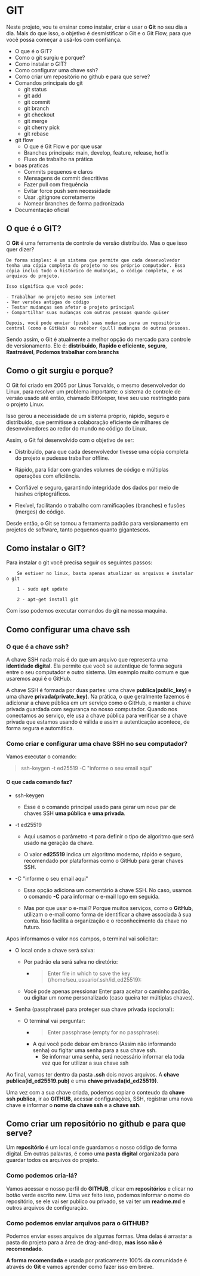 # GIT 

Neste projeto, vou te ensinar como instalar, criar e usar o **Git** no seu dia a dia. Mais do que isso, o objetivo é desmistificar o Git e o Git Flow, para que você possa começar a usá-los com confiança.

- O que é o GIT?
- Como o git surgiu e porque?
- Como instalar o GIT?
- Como configurar uma chave ssh?
- Como criar um repositório no github e para que serve?
- Comandos principais do git
    - git status
    - git add
    - git commit 
    - git branch
    - git checkout
    - git merge
    - git cherry pick
    - git rebase
- git flow
    - O que é Git Flow e por que usar
    - Branches principais: main, develop, feature, release, hotfix
    - Fluxo de trabalho na prática 
- boas praticas
    - Commits pequenos e claros
    - Mensagens de commit descritivas
    - Fazer pull com frequência
    - Evitar force push sem necessidade
    - Usar .gitignore corretamente
    - Nomear branches de forma padronizada
- Documentação oficial

## O que é o GIT?

O **Git** é uma ferramenta de controle de versão distribuído. Mas o que isso quer dizer?

```text
De forma simples: é um sistema que permite que cada desenvolvedor tenha uma cópia completa do projeto no seu próprio computador. Essa cópia inclui todo o histórico de mudanças, o código completo, e os arquivos do projeto.

Isso significa que você pode:

- Trabalhar no projeto mesmo sem internet
- Ver versões antigas do código
- Testar mudanças sem afetar o projeto principal
- Compartilhar suas mudanças com outras pessoas quando quiser

Depois, você pode enviar (push) suas mudanças para um repositório central (como o GitHub) ou receber (pull) mudanças de outras pessoas.
```

Sendo assim, o Git é atualmente a melhor opção do mercado para controle de versionamento. Ele é: **distribuido**, **Rapido e eficiente**, **seguro**, **Rastreável**, **Podemos trabalhar com branchs**

## Como o git surgiu e porque?

O Git foi criado em 2005 por Linus Torvalds, o mesmo desenvolvedor do Linux, para resolver um problema importante: o sistema de controle de versão usado até então, chamado BitKeeper, teve seu uso restringido para o projeto Linux.

Isso gerou a necessidade de um sistema próprio, rápido, seguro e distribuído, que permitisse a colaboração eficiente de milhares de desenvolvedores ao redor do mundo no código do Linux.

Assim, o Git foi desenvolvido com o objetivo de ser:

- Distribuído, para que cada desenvolvedor tivesse uma cópia completa do projeto e pudesse trabalhar offline.

- Rápido, para lidar com grandes volumes de código e múltiplas operações com eficiência.

- Confiável e seguro, garantindo integridade dos dados por meio de hashes criptográficos.

- Flexível, facilitando o trabalho com ramificações (branches) e fusões (merges) de código.

Desde então, o Git se tornou a ferramenta padrão para versionamento em projetos de software, tanto pequenos quanto gigantescos.

## Como instalar o GIT?

Para instalar o git você precisa seguir os seguintes passos: 

```
    Se estiver no linux, basta apenas atualizar os arquivos e instalar o git

    1 - sudo apt update

    2 - apt-get install git
```

Com isso podemos executar comandos do git na nossa maquina.

## Como configurar uma chave ssh

### O que é a chave ssh?

A chave SSH nada mais é do que um arquivo que representa uma **identidade digital**. Ela permite que você se autentique de forma segura entre o seu computador e outro sistema. Um exemplo muito comum e que usaremos aqui é o GitHub.

A chave SSH é formada por duas partes: uma chave **publica(public_key)** e uma chave **privada(private_key)**. Na prática, o que geralmente fazemos é adicionar a chave pública em um serviço como o GitHub, e manter a chave privada guardada com segurança no nosso computador. Quando nos conectamos ao serviço, ele usa a chave pública para verificar se a chave privada que estamos usando é válida e assim a autenticação acontece, de forma segura e automática.

### Como criar e configurar uma chave SSH no seu computador?

Vamos executar o comando:

> ssh-keygen -t ed25519 -C "informe o seu email aqui"

#### O que cada comando faz?

- ssh-keygen
    - Esse é o comando principal usado para gerar um novo par de chaves SSH **uma pública** e **uma privada**.

- -t ed25519
    - Aqui usamos o parâmetro **-t** para definir o tipo de algoritmo que será usado na geração da chave.

    - O valor **ed25519** indica um algoritmo moderno, rápido e seguro, recomendado por plataformas como o GitHub para gerar chaves SSH.

- -C "informe o seu email aqui"
    - Essa opção adiciona um comentário à chave SSH. No caso, usamos o comando **-C** para informar o e-mail logo em seguida.

    - Mas por que usar o e-mail? Porque muitos serviços, como o **GitHub**, utilizam o e-mail como forma de identificar a chave associada à sua conta. Isso facilita a organização e o reconhecimento da chave no futuro.

Apos informamos o valor nos campos, o terminal vai solicitar:

- O local onde a chave será salva:
    - Por padrão ela será salva no diretório:
        - > Enter file in which to save the key (/home/seu_usuario/.ssh/id_ed25519):
    - Você pode apenas pressionar Enter para aceitar o caminho padrão, ou digitar um nome personalizado (caso queira ter múltiplas chaves).

- Senha (passphrase) para proteger sua chave privada (opcional):
    - O terminal vai perguntar:
        - > Enter passphrase (empty for no passphrase):
        - A qui você pode deixar em branco (Assim não informando senha) ou figitar uma senha para a sua chave ssh.
            - Se informar uma senha, será necessário informar ela toda vez que for utilizar a sua chave ssh

Ao final, vamos ter dentro da pasta **.ssh** dois novos arquivos. A **chave publica(id_ed25519.pub)** e uma **chave privada(id_ed25519)**.

Uma vez com a sua chave criada, podemos copiar o conteudo da **chave ssh publica**, ir ao **GITHUB**, acessar configurações, SSH, registrar uma nova chave e informar o **nome da chave ssh** e a **chave ssh**.

## Como criar um repositório no github e para que serve?

Um **repositório** é um local onde guardamos o nosso código de forma digital. Em outras palavras, é como uma **pasta digital** organizada para guardar todos os arquivos do projeto.

### Como podemos cria-lá?

Vamos acessar o nosso perfil do **GITHUB**, clicar em **repositórios** e clicar no botão verde escrito new. Uma vez feito isso, podemos informar o nome do repositório, se ele vai ser publico ou privado, se vai ter um **readme.md** e outros arquivos de configuração.

### Como podemos enviar arquivos para o GITHUB?

Podemos enviar esses arquivos de algumas formas. Uma delas é arrastar a pasta do projeto para a área de drag-and-drop, **mas isso não é recomendado**.

**A forma recomendada** e usada por praticamente 100% da comunidade é através do **Git** e vamos aprender como fazer isso em breve.